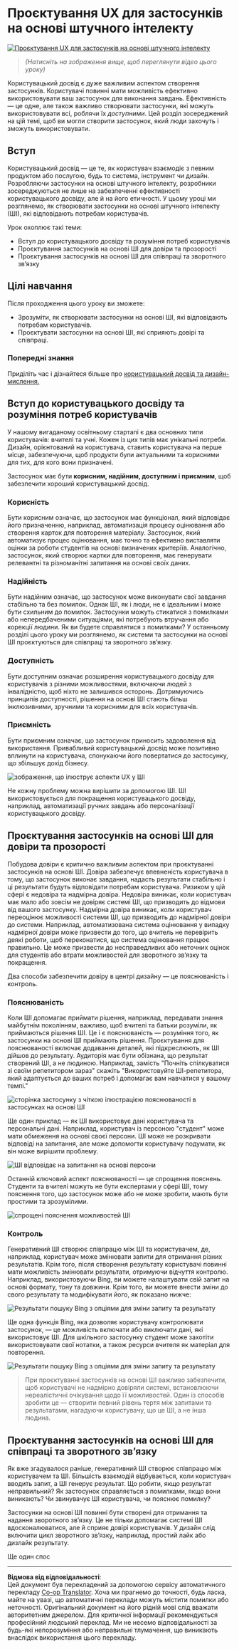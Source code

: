 <!--
CO_OP_TRANSLATOR_METADATA:
{
  "original_hash": "78bbeed50fd4dc9fdee931f5daf98cb3",
  "translation_date": "2025-10-18T02:11:15+00:00",
  "source_file": "12-designing-ux-for-ai-applications/README.md",
  "language_code": "uk"
}
-->
# Проєктування UX для застосунків на основі штучного інтелекту

[![Проєктування UX для застосунків на основі штучного інтелекту](../../../translated_images/12-lesson-banner.c53c3c7c802e8f563953ce388f6a987ca493472c724d924b060be470951c53c8.uk.png)](https://youtu.be/VKbCejSICA8?si=MKj7GQYHfXRZyWW6)

> _(Натисніть на зображення вище, щоб переглянути відео цього уроку)_

Користувацький досвід є дуже важливим аспектом створення застосунків. Користувачі повинні мати можливість ефективно використовувати ваш застосунок для виконання завдань. Ефективність — це одне, але також важливо створювати застосунки, які можуть використовувати всі, роблячи їх _доступними_. Цей розділ зосереджений на цій темі, щоб ви могли створити застосунок, який люди захочуть і зможуть використовувати.

## Вступ

Користувацький досвід — це те, як користувач взаємодіє з певним продуктом або послугою, будь то система, інструмент чи дизайн. Розробляючи застосунки на основі штучного інтелекту, розробники зосереджуються не лише на забезпеченні ефективності користувацького досвіду, але й на його етичності. У цьому уроці ми розглянемо, як створювати застосунки на основі штучного інтелекту (ШІ), які відповідають потребам користувачів.

Урок охоплює такі теми:

- Вступ до користувацького досвіду та розуміння потреб користувачів
- Проєктування застосунків на основі ШІ для довіри та прозорості
- Проєктування застосунків на основі ШІ для співпраці та зворотного зв’язку

## Цілі навчання

Після проходження цього уроку ви зможете:

- Зрозуміти, як створювати застосунки на основі ШІ, які відповідають потребам користувачів.
- Проєктувати застосунки на основі ШІ, які сприяють довірі та співпраці.

### Попередні знання

Приділіть час і дізнайтеся більше про [користувацький досвід та дизайн-мислення.](https://learn.microsoft.com/training/modules/ux-design?WT.mc_id=academic-105485-koreyst)

## Вступ до користувацького досвіду та розуміння потреб користувачів

У нашому вигаданому освітньому стартапі є два основних типи користувачів: вчителі та учні. Кожен із цих типів має унікальні потреби. Дизайн, орієнтований на користувача, ставить користувача на перше місце, забезпечуючи, щоб продукти були актуальними та корисними для тих, для кого вони призначені.

Застосунок має бути **корисним, надійним, доступним і приємним**, щоб забезпечити хороший користувацький досвід.

### Корисність

Бути корисним означає, що застосунок має функціонал, який відповідає його призначенню, наприклад, автоматизація процесу оцінювання або створення карток для повторення матеріалу. Застосунок, який автоматизує процес оцінювання, має точно та ефективно виставляти оцінки за роботи студентів на основі визначених критеріїв. Аналогічно, застосунок, який створює картки для повторення, має генерувати релевантні та різноманітні запитання на основі своїх даних.

### Надійність

Бути надійним означає, що застосунок може виконувати свої завдання стабільно та без помилок. Однак ШІ, як і люди, не є ідеальним і може бути схильним до помилок. Застосунки можуть стикатися з помилками або непередбаченими ситуаціями, які потребують втручання або корекції людини. Як ви будете справлятися з помилками? У останньому розділі цього уроку ми розглянемо, як системи та застосунки на основі ШІ проєктуються для співпраці та зворотного зв’язку.

### Доступність

Бути доступним означає розширення користувацького досвіду для користувачів з різними можливостями, включаючи людей з інвалідністю, щоб ніхто не залишився осторонь. Дотримуючись принципів доступності, рішення на основі ШІ стають більш інклюзивними, зручними та корисними для всіх користувачів.

### Приємність

Бути приємним означає, що застосунок приносить задоволення від використання. Привабливий користувацький досвід може позитивно вплинути на користувача, спонукаючи його повертатися до застосунку, що збільшує дохід бізнесу.

![зображення, що ілюструє аспекти UX у ШІ](../../../translated_images/uxinai.d5b4ed690f5cefff0c53ffcc01b480cdc1828402e1fdbc980490013a3c50935a.uk.png)

Не кожну проблему можна вирішити за допомогою ШІ. ШІ використовується для покращення користувацького досвіду, наприклад, автоматизації ручних завдань або персоналізації користувацького досвіду.

## Проєктування застосунків на основі ШІ для довіри та прозорості

Побудова довіри є критично важливим аспектом при проєктуванні застосунків на основі ШІ. Довіра забезпечує впевненість користувача в тому, що застосунок виконає завдання, надасть результати стабільно і ці результати будуть відповідати потребам користувача. Ризиком у цій сфері є недовіра та надмірна довіра. Недовіра виникає, коли користувач має мало або зовсім не довіряє системі ШІ, що призводить до відмови від вашого застосунку. Надмірна довіра виникає, коли користувач переоцінює можливості системи ШІ, що призводить до надмірної довіри до системи. Наприклад, автоматизована система оцінювання у випадку надмірної довіри може призвести до того, що вчитель не перевірить деякі роботи, щоб переконатися, що система оцінювання працює правильно. Це може призвести до несправедливих або неточних оцінок для студентів або втрати можливостей для зворотного зв’язку та покращення.

Два способи забезпечити довіру в центрі дизайну — це пояснюваність і контроль.

### Пояснюваність

Коли ШІ допомагає приймати рішення, наприклад, передавати знання майбутнім поколінням, важливо, щоб вчителі та батьки розуміли, як приймаються рішення ШІ. Це і є пояснюваність — розуміння того, як застосунки на основі ШІ приймають рішення. Проєктування для пояснюваності включає додавання деталей, які підкреслюють, як ШІ дійшов до результату. Аудиторія має бути обізнана, що результат створений ШІ, а не людиною. Наприклад, замість "Почніть спілкуватися зі своїм репетитором зараз" скажіть "Використовуйте ШІ-репетитора, який адаптується до ваших потреб і допомагає вам навчатися у вашому темпі."

![сторінка застосунку з чіткою ілюстрацією пояснюваності в застосунках на основі ШІ](../../../translated_images/explanability-in-ai.134426a96b498fbfdc80c75ae0090aedc0fc97424ae0734fccf7fb00a59a20d9.uk.png)

Ще один приклад — як ШІ використовує дані користувача та персональні дані. Наприклад, користувач із персоною "студент" може мати обмеження на основі своєї персони. ШІ може не розкривати відповіді на запитання, але може допомогти користувачу подумати, як він може вирішити проблему.

![ШІ відповідає на запитання на основі персони](../../../translated_images/solving-questions.b7dea1604de0cbd2e9c5fa00b1a68a0ed77178a035b94b9213196b9d125d0be8.uk.png)

Останній ключовий аспект пояснюваності — це спрощення пояснень. Студенти та вчителі можуть не бути експертами у сфері ШІ, тому пояснення того, що застосунок може або не може зробити, мають бути простими та зрозумілими.

![спрощені пояснення можливостей ШІ](../../../translated_images/simplified-explanations.4679508a406c3621fa22bad4673e717fbff02f8b8d58afcab8cb6f1aa893a82f.uk.png)

### Контроль

Генеративний ШІ створює співпрацю між ШІ та користувачем, де, наприклад, користувач може змінювати запити для отримання різних результатів. Крім того, після створення результату користувачі повинні мати можливість змінювати результати, отримуючи відчуття контролю. Наприклад, використовуючи Bing, ви можете налаштувати свій запит на основі формату, тону та довжини. Крім того, ви можете внести зміни до свого результату та модифікувати його, як показано нижче:

![Результати пошуку Bing з опціями для зміни запиту та результату](../../../translated_images/bing1.293ae8527dbe2789b675c8591c9fb3cb1aa2ada75c2877f9aa9edc059f7a8b1c.uk.png)

Ще одна функція Bing, яка дозволяє користувачу контролювати застосунок, — це можливість включати або виключати дані, які використовує ШІ. Для шкільного застосунку студент може захотіти використовувати свої нотатки, а також ресурси вчителя як матеріал для повторення.

![Результати пошуку Bing з опціями для зміни запиту та результату](../../../translated_images/bing2.309f4845528a88c28c1c9739fb61d91fd993dc35ebe6fc92c66791fb04fceb4d.uk.png)

> При проєктуванні застосунків на основі ШІ важливо забезпечити, щоб користувачі не надмірно довіряли системі, встановлюючи нереалістичні очікування щодо її можливостей. Один із способів зробити це — створити певний рівень тертя між запитами та результатами, нагадуючи користувачу, що це ШІ, а не інша людина.

## Проєктування застосунків на основі ШІ для співпраці та зворотного зв’язку

Як вже згадувалося раніше, генеративний ШІ створює співпрацю між користувачем та ШІ. Більшість взаємодій відбувається, коли користувач вводить запит, а ШІ генерує результат. Що робити, якщо результат неправильний? Як застосунок справляється з помилками, якщо вони виникають? Чи звинувачує ШІ користувача, чи пояснює помилку?

Застосунки на основі ШІ повинні бути створені для отримання та надання зворотного зв’язку. Це не тільки допомагає системі ШІ вдосконалюватися, але й сприяє довірі користувачів. У дизайн слід включити цикл зворотного зв’язку, наприклад, простий лайк або дизлайк результату.

Ще один спос

---

**Відмова від відповідальності**:  
Цей документ був перекладений за допомогою сервісу автоматичного перекладу [Co-op Translator](https://github.com/Azure/co-op-translator). Хоча ми прагнемо до точності, будь ласка, майте на увазі, що автоматичні переклади можуть містити помилки або неточності. Оригінальний документ на його рідній мові слід вважати авторитетним джерелом. Для критичної інформації рекомендується професійний людський переклад. Ми не несемо відповідальності за будь-які непорозуміння або неправильні тлумачення, що виникають внаслідок використання цього перекладу.